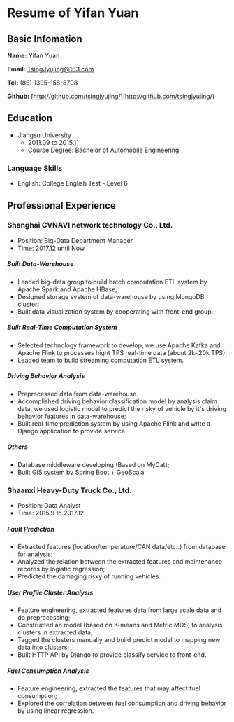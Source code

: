 # Resume of Yifan Yuan

## Basic Infomation

**Name:** Yifan Yuan

**Email:** [TsingJyujing@163.com](mailto://TsingJyujing@163.com "TsingJyujing@163.com")

**Tel:** (86) 1395-158-8798

**Github:** [http://github.com/tsingjyujing/](http://github.com/tsingjyujing/)

## Education

* Jiangsu University
    - 2011.09 to 2015.11
    - Course Degree: Bachelor of Automobile Engineering

### Language Skills
- English: College English Test - Level 6

## Professional Experience

### Shanghai CVNAVI network technology Co., Ltd.

- Position: Big-Data Department Manager
- Time: 2017.12 until Now

##### Built Data-Warehouse
- Leaded big-data group to build batch computation ETL system by Apache Spark and Apache HBase;
- Designed storage system of data-warehouse by using MongoDB cluster;
- Built data visualization system by cooperating with front-end group.

##### Built Real-Time Computation System
- Selected technology framework to develop, we use Apache Kafka and Apache Flink to processes hight TPS real-time data (about 2k~20k TPS);
- Leaded team to build streaming computation ETL system.

##### Driving Behavior Analysis
- Preprocessed data from data-warehouse.
- Accomplished driving behavior classification model by analysis claim data, we used logistic model to predict the risky of vehicle by it's driving behavior features in data-warehouse;
- Built real-time prediction system by using Apache Flink and write a Django application to provide service.

##### Others
- Database middleware developing (Based on MyCat);
- Built GIS system by Spring Boot + [GeoScala](https://github.com/TsingJyujing/GeoScala)

### Shaanxi Heavy-Duty Truck Co., Ltd.

- Position: Data Analyst
- Time: 2015.9 to 2017.12

##### Fault Prediction
- Extracted features (location/temperature/CAN data/etc..) from database for analysis;
- Analyzed the relation between the extracted features and maintenance records by logistic regression;
- Predicted the damaging risky of running vehicles.

##### User Profile Cluster Analysis
- Feature engineering, extracted features data from large scale data and do preprocessing;
- Constructed an model (based on K-means and Metric MDS) to analysis clusters in extracted data;
- Tagged the clusters manually and build predict model to mapping new data into clusters;
- Built HTTP API by Django to provide classify service to front-end.

##### Fuel Consumption Analysis
- Feature engineering, extracted the features that may affect fuel consumption;
- Explored the correlation between fuel consumption and driving behavior by using linear regression.
